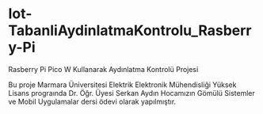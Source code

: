 # Iot-TabanliAydinlatmaKontrolu_Rasberry-Pi
Rasberry Pi Pico W Kullanarak Aydınlatma Kontrolü Projesi

Bu proje Marmara Üniversitesi Elektrik Elektronik Mühendisliği Yüksek Lisans prograında Dr. Öğr. Üyesi Serkan Aydın Hocamızın Gömülü Sistemler ve Mobil Uygulamalar dersi ödevi olarak yapılmıştır.


